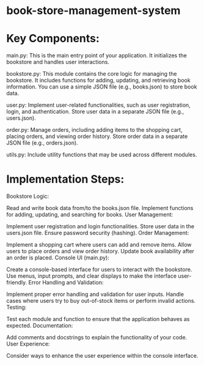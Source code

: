# book-store-management-system


# Key Components:
main.py: This is the main entry point of your application. It initializes the bookstore and handles user interactions.

bookstore.py: This module contains the core logic for managing the bookstore. It includes functions for adding, updating, and retrieving book information. You can use a simple JSON file (e.g., books.json) to store book data.

user.py: Implement user-related functionalities, such as user registration, login, and authentication. Store user data in a separate JSON file (e.g., users.json).

order.py: Manage orders, including adding items to the shopping cart, placing orders, and viewing order history. Store order data in a separate JSON file (e.g., orders.json).

utils.py: Include utility functions that may be used across different modules.

# Implementation Steps:
Bookstore Logic:

Read and write book data from/to the books.json file.
Implement functions for adding, updating, and searching for books.
User Management:

Implement user registration and login functionalities.
Store user data in the users.json file.
Ensure password security (hashing).
Order Management:

Implement a shopping cart where users can add and remove items.
Allow users to place orders and view order history.
Update book availability after an order is placed.
Console UI (main.py):

Create a console-based interface for users to interact with the bookstore.
Use menus, input prompts, and clear displays to make the interface user-friendly.
Error Handling and Validation:

Implement proper error handling and validation for user inputs.
Handle cases where users try to buy out-of-stock items or perform invalid actions.
Testing:

Test each module and function to ensure that the application behaves as expected.
Documentation:

Add comments and docstrings to explain the functionality of your code.
User Experience:

Consider ways to enhance the user experience within the console interface.